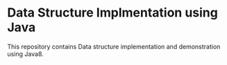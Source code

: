 # Data Structure Implmentation using Java
This repository contains Data structure implementation and demonstration using Java8.
